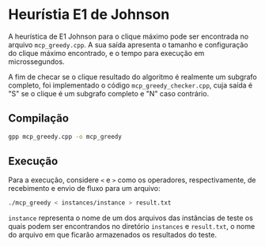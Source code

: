 # Heurístia E1 de Johnson

A heurística de E1 Johnson para o clique máximo pode ser encontrada no arquivo `mcp_greedy.cpp`. A sua saída apresenta o tamanho e configuração do clique máximo encontrado, e o tempo para execução em microssegundos.

A fim de checar se o clique resultado do algoritmo é realmente um subgrafo completo, foi implementado o código `mcp_greedy_checker.cpp`, cuja saída é "S" se o clique é um subgrafo completo e "N" caso contrário.

## Compilação
```sh
gpp mcp_greedy.cpp -o mcp_greedy
```

## Execução
Para a execução, considere `<` e `>` como os operadores, respectivamente, de recebimento e envio de fluxo para um arquivo:

``` sh
./mcp_greedy < instances/instance > result.txt
``` 

`instance` representa o nome de um dos arquivos das instâncias de teste os quais podem ser encontrandos no diretório `instances` e `result.txt`, o nome do arquivo em que ficarão armazenados os resultados do teste.
